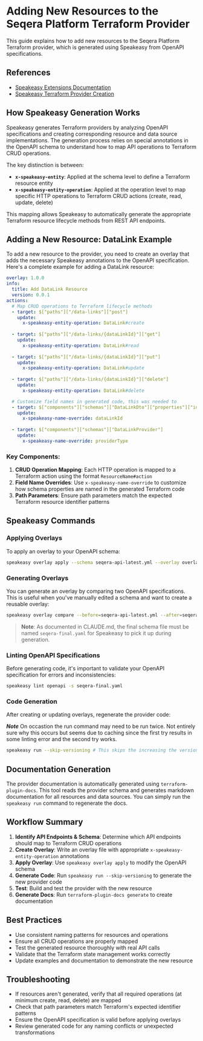 # Adding New Resources to the Seqera Platform Terraform Provider

This guide explains how to add new resources to the Seqera Platform Terraform provider, which is generated using Speakeasy from OpenAPI specifications.

## References

- [Speakeasy Extensions Documentation](https://www.speakeasy.com/docs/speakeasy-reference/extensions)
- [Speakeasy Terraform Provider Creation](https://www.speakeasy.com/docs/create-terraform)

## How Speakeasy Generation Works

Speakeasy generates Terraform providers by analyzing OpenAPI specifications and creating corresponding resource and data source implementations. The generation process relies on special annotations in the OpenAPI schema to understand how to map API operations to Terraform CRUD operations.

The key distinction is between:
- **`x-speakeasy-entity`**: Applied at the schema level to define a Terraform resource entity
- **`x-speakeasy-entity-operation`**: Applied at the operation level to map specific HTTP operations to Terraform CRUD actions (create, read, update, delete)

This mapping allows Speakeasy to automatically generate the appropriate Terraform resource lifecycle methods from REST API endpoints.

## Adding a New Resource: DataLink Example

To add a new resource to the provider, you need to create an overlay that adds the necessary Speakeasy annotations to the OpenAPI specification. Here's a complete example for adding a DataLink resource:

```yaml
overlay: 1.0.0
info:
  title: Add DataLink Resource
  version: 0.0.1
actions:
  # Map CRUD operations to Terraform lifecycle methods
  - target: $["paths"]["/data-links"]["post"]
    update:
      x-speakeasy-entity-operation: DataLink#create
  
  - target: $["paths"]["/data-links/{dataLinkId}"]["get"]
    update:
      x-speakeasy-entity-operation: DataLink#read
  
  - target: $["paths"]["/data-links/{dataLinkId}"]["put"]
    update:
      x-speakeasy-entity-operation: DataLink#update
  
  - target: $["paths"]["/data-links/{dataLinkId}"]["delete"]
    update:
      x-speakeasy-entity-operation: DataLink#delete

  # Customize field names in generated code, this was needed to 
  - target: $["components"]["schemas"]["DataLinkDto"]["properties"]["id"]
    update:
      x-speakeasy-name-override: dataLinkId
  
  - target: $["components"]["schemas"]["DataLinkProvider"]
    update:
      x-speakeasy-name-override: providerType
```

### Key Components:

1. **CRUD Operation Mapping**: Each HTTP operation is mapped to a Terraform action using the format `ResourceName#action`
2. **Field Name Overrides**: Use `x-speakeasy-name-override` to customize how schema properties are named in the generated Terraform code
3. **Path Parameters**: Ensure path parameters match the expected Terraform resource identifier patterns

## Speakeasy Commands

### Applying Overlays

To apply an overlay to your OpenAPI schema:

```bash
speakeasy overlay apply --schema seqera-api-latest.yml --overlay overlay_new.yaml
```

### Generating Overlays

You can generate an overlay by comparing two OpenAPI specifications. This is useful when you've manually edited a schema and want to create a reusable overlay:

```bash
speakeasy overlay compare --before=seqera-api-latest.yml --after=seqera-final.yaml > overlay_new.yaml
```

> **Note**: As documented in CLAUDE.md, the final schema file must be named `seqera-final.yaml` for Speakeasy to pick it up during generation.

### Linting OpenAPI Specifications

Before generating code, it's important to validate your OpenAPI specification for errors and inconsistencies:

```bash
speakeasy lint openapi -s seqera-final.yaml
```

### Code Generation

After creating or updating overlays, regenerate the provider code:

***Note*** On occastion the run command may need to be run twice. Not entirely sure why this occurs but seems due to caching since the first try results in some linting error and the second try works. 

```bash
speakeasy run --skip-versioning # This skips the increasing the version of the provider, when doing actual releases we do not use this flag. 

```

## Documentation Generation

The provider documentation is automatically generated using `terraform-plugin-docs`. This tool reads the provider schema and generates markdown documentation for all resources and data sources. You can simply run the `speakeasy run` command to regenerate the docs. 

## Workflow Summary

1. **Identify API Endpoints & Schema**: Determine which API endpoints should map to Terraform CRUD operations
2. **Create Overlay**: Write an overlay file with appropriate `x-speakeasy-entity-operation` annotations
3. **Apply Overlay**: Use `speakeasy overlay apply` to modify the OpenAPI schema
4. **Generate Code**: Run `speakeasy run --skip-versioning` to generate the new provider code
5. **Test**: Build and test the provider with the new resource
6. **Generate Docs**: Run `terraform-plugin-docs generate` to create documentation

## Best Practices

- Use consistent naming patterns for resources and operations
- Ensure all CRUD operations are properly mapped
- Test the generated resource thoroughly with real API calls
- Validate that the Terraform state management works correctly
- Update examples and documentation to demonstrate the new resource

## Troubleshooting

- If resources aren't generated, verify that all required operations (at minimum create, read, delete) are mapped
- Check that path parameters match Terraform's expected identifier patterns
- Ensure the OpenAPI specification is valid before applying overlays
- Review generated code for any naming conflicts or unexpected transformations